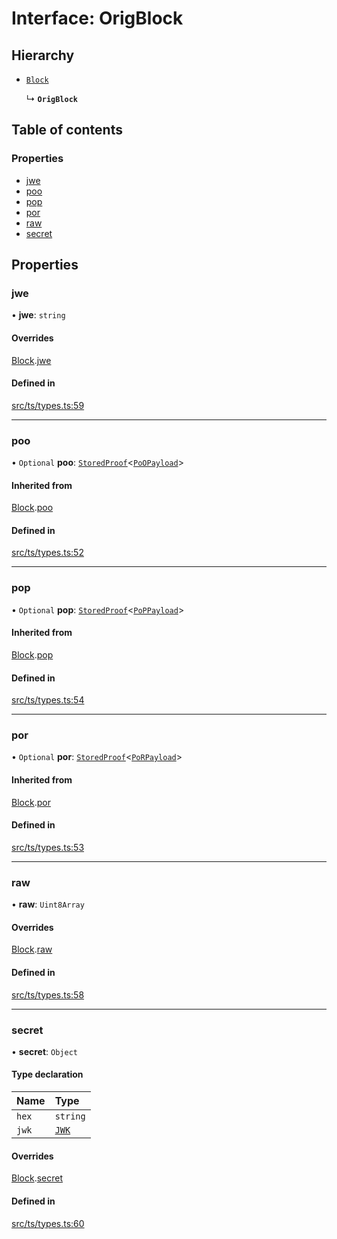 # Interface: OrigBlock

## Hierarchy

- [`Block`](Block.md)

  ↳ **`OrigBlock`**

## Table of contents

### Properties

- [jwe](OrigBlock.md#jwe)
- [poo](OrigBlock.md#poo)
- [pop](OrigBlock.md#pop)
- [por](OrigBlock.md#por)
- [raw](OrigBlock.md#raw)
- [secret](OrigBlock.md#secret)

## Properties

### jwe

• **jwe**: `string`

#### Overrides

[Block](Block.md).[jwe](Block.md#jwe)

#### Defined in

[src/ts/types.ts:59](https://gitlab.com/i3-market/code/wp3/t3.2/conflict-resolution/non-repudiation-library/-/blob/c516486/src/ts/types.ts#L59)

___

### poo

• `Optional` **poo**: [`StoredProof`](StoredProof.md)<[`PoOPayload`](PoOPayload.md)\>

#### Inherited from

[Block](Block.md).[poo](Block.md#poo)

#### Defined in

[src/ts/types.ts:52](https://gitlab.com/i3-market/code/wp3/t3.2/conflict-resolution/non-repudiation-library/-/blob/c516486/src/ts/types.ts#L52)

___

### pop

• `Optional` **pop**: [`StoredProof`](StoredProof.md)<[`PoPPayload`](PoPPayload.md)\>

#### Inherited from

[Block](Block.md).[pop](Block.md#pop)

#### Defined in

[src/ts/types.ts:54](https://gitlab.com/i3-market/code/wp3/t3.2/conflict-resolution/non-repudiation-library/-/blob/c516486/src/ts/types.ts#L54)

___

### por

• `Optional` **por**: [`StoredProof`](StoredProof.md)<[`PoRPayload`](PoRPayload.md)\>

#### Inherited from

[Block](Block.md).[por](Block.md#por)

#### Defined in

[src/ts/types.ts:53](https://gitlab.com/i3-market/code/wp3/t3.2/conflict-resolution/non-repudiation-library/-/blob/c516486/src/ts/types.ts#L53)

___

### raw

• **raw**: `Uint8Array`

#### Overrides

[Block](Block.md).[raw](Block.md#raw)

#### Defined in

[src/ts/types.ts:58](https://gitlab.com/i3-market/code/wp3/t3.2/conflict-resolution/non-repudiation-library/-/blob/c516486/src/ts/types.ts#L58)

___

### secret

• **secret**: `Object`

#### Type declaration

| Name | Type |
| :------ | :------ |
| `hex` | `string` |
| `jwk` | [`JWK`](JWK.md) |

#### Overrides

[Block](Block.md).[secret](Block.md#secret)

#### Defined in

[src/ts/types.ts:60](https://gitlab.com/i3-market/code/wp3/t3.2/conflict-resolution/non-repudiation-library/-/blob/c516486/src/ts/types.ts#L60)
